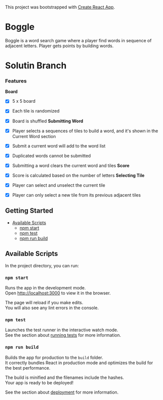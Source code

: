 This project was bootstrapped with [Create React App](https://github.com/facebookincubator/create-react-app).

# Boggle

Boggle is a word search game where a player find words in sequence of adjacent letters. Player gets points by building words.

# Solutin Branch
### Features
**Board**
- [x] 5 x 5 board
- [x] Each tile is randomized
- [x] Board is shuffled
**Submitting Word**
- [x] Player selects a sequences of tiles to build a word, and it's shown in the Current Word section
- [x] Submit a current word will add to the word list
- [x] Duplicated words cannot be submitted
- [x] Submitting a word clears the current word and tiles
**Score**
- [x] Score is calculated based on the number of letters
**Selecting Tile**
- [x] Player can select and unselect the current tile
- [x] Player can only select a new tile from its previous adjacent tiles



## Getting Started

- [Available Scripts](#available-scripts)
  - [npm start](#npm-start)
  - [npm test](#npm-test)
  - [npm run build](#npm-run-build)

## Available Scripts

In the project directory, you can run:

### `npm start`

Runs the app in the development mode.<br>
Open [http://localhost:3000](http://localhost:3000) to view it in the browser.

The page will reload if you make edits.<br>
You will also see any lint errors in the console.

### `npm test`

Launches the test runner in the interactive watch mode.<br>
See the section about [running tests](#running-tests) for more information.

### `npm run build`

Builds the app for production to the `build` folder.<br>
It correctly bundles React in production mode and optimizes the build for the best performance.

The build is minified and the filenames include the hashes.<br>
Your app is ready to be deployed!

See the section about [deployment](#deployment) for more information.
